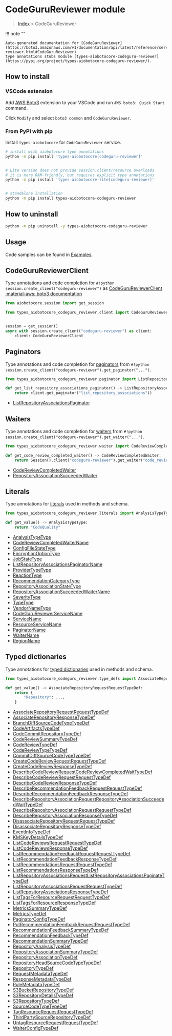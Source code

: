 # CodeGuruReviewer module

> [Index](../README.md) > CodeGuruReviewer


!!! note ""

    Auto-generated documentation for [CodeGuruReviewer](https://boto3.amazonaws.com/v1/documentation/api/latest/reference/services/codeguru-reviewer.html#CodeGuruReviewer)
    type annotations stubs module [types-aiobotocore-codeguru-reviewer](https://pypi.org/project/types-aiobotocore-codeguru-reviewer/).

## How to install

### VSCode extension

Add [AWS Boto3](https://marketplace.visualstudio.com/items?itemName=Boto3typed.boto3-ide)
extension to your VSCode and run `AWS boto3: Quick Start` command.

Click `Modify` and select `boto3 common` and `CodeGuruReviewer`.

### From PyPI with pip

Install `types-aiobotocore` for `CodeGuruReviewer` service.

```bash
# install with aiobotocore type annotations
python -m pip install 'types-aiobotocore[codeguru-reviewer]'


# Lite version does not provide session.client/resource overloads
# it is more RAM-friendly, but requires explicit type annotations
python -m pip install 'types-aiobotocore-lite[codeguru-reviewer]'


# standalone installation
python -m pip install types-aiobotocore-codeguru-reviewer
```



## How to uninstall

```bash
python -m pip uninstall -y types-aiobotocore-codeguru-reviewer
```

## Usage

Code samples can be found in [Examples](./usage.md).

## CodeGuruReviewerClient

Type annotations and code completion for  `#!python session.create_client("codeguru-reviewer")` as [CodeGuruReviewerClient](./client.md)
[:material-aws: boto3 documentation](https://boto3.amazonaws.com/v1/documentation/api/latest/reference/services/codeguru-reviewer.html#CodeGuruReviewer.Client)

```python title="Usage example"
from aiobotocore.session import get_session

from types_aiobotocore_codeguru_reviewer.client import CodeGuruReviewerClient


session = get_session()
async with session.create_client("codeguru-reviewer") as client:
    client: CodeGuruReviewerClient
```


## Paginators

Type annotations and code completion for
[paginators](./paginators.md)
from `#!python session.create_client("codeguru-reviewer").get_paginator("...")`.

```python title="Usage example"
from types_aiobotocore_codeguru_reviewer.paginator import ListRepositoryAssociationsPaginator

def get_list_repository_associations_paginator() -> ListRepositoryAssociationsPaginator:
    return client.get_paginator("list_repository_associations"))
```

- [ListRepositoryAssociationsPaginator](./paginators.md#listrepositoryassociationspaginator)




## Waiters

Type annotations and code completion for
[waiters](./waiters.md)
from `#!python session.create_client("codeguru-reviewer").get_waiter("...")`.

```python title="Usage example"
from types_aiobotocore_codeguru_reviewer.waiter import CodeReviewCompletedWaiter

def get_code_review_completed_waiter() -> CodeReviewCompletedWaiter:
    return Session().client("codeguru-reviewer").get_waiter("code_review_completed")
```

- [CodeReviewCompletedWaiter](./waiters.md#codereviewcompletedwaiter)
- [RepositoryAssociationSucceededWaiter](./waiters.md#repositoryassociationsucceededwaiter)






## Literals

Type annotations for [literals](./literals.md) used in methods and schema.

```python title="Usage example"
from types_aiobotocore_codeguru_reviewer.literals import AnalysisTypeType

def get_value() -> AnalysisTypeType:
    return "CodeQuality"
```

- [AnalysisTypeType](./literals.md#analysistypetype)
- [CodeReviewCompletedWaiterName](./literals.md#codereviewcompletedwaitername)
- [ConfigFileStateType](./literals.md#configfilestatetype)
- [EncryptionOptionType](./literals.md#encryptionoptiontype)
- [JobStateType](./literals.md#jobstatetype)
- [ListRepositoryAssociationsPaginatorName](./literals.md#listrepositoryassociationspaginatorname)
- [ProviderTypeType](./literals.md#providertypetype)
- [ReactionType](./literals.md#reactiontype)
- [RecommendationCategoryType](./literals.md#recommendationcategorytype)
- [RepositoryAssociationStateType](./literals.md#repositoryassociationstatetype)
- [RepositoryAssociationSucceededWaiterName](./literals.md#repositoryassociationsucceededwaitername)
- [SeverityType](./literals.md#severitytype)
- [TypeType](./literals.md#typetype)
- [VendorNameType](./literals.md#vendornametype)
- [CodeGuruReviewerServiceName](./literals.md#codegurureviewerservicename)
- [ServiceName](./literals.md#servicename)
- [ResourceServiceName](./literals.md#resourceservicename)
- [PaginatorName](./literals.md#paginatorname)
- [WaiterName](./literals.md#waitername)
- [RegionName](./literals.md#regionname)




## Typed dictionaries

Type annotations for [typed dictionaries](./type_defs.md) used in methods and schema.

```python title="Usage example"
from types_aiobotocore_codeguru_reviewer.type_defs import AssociateRepositoryRequestRequestTypeDef

def get_value() -> AssociateRepositoryRequestRequestTypeDef:
    return {
        "Repository": ...,
    }
```

- [AssociateRepositoryRequestRequestTypeDef](./type_defs.md#associaterepositoryrequestrequesttypedef)
- [AssociateRepositoryResponseTypeDef](./type_defs.md#associaterepositoryresponsetypedef)
- [BranchDiffSourceCodeTypeTypeDef](./type_defs.md#branchdiffsourcecodetypetypedef)
- [CodeArtifactsTypeDef](./type_defs.md#codeartifactstypedef)
- [CodeCommitRepositoryTypeDef](./type_defs.md#codecommitrepositorytypedef)
- [CodeReviewSummaryTypeDef](./type_defs.md#codereviewsummarytypedef)
- [CodeReviewTypeDef](./type_defs.md#codereviewtypedef)
- [CodeReviewTypeTypeDef](./type_defs.md#codereviewtypetypedef)
- [CommitDiffSourceCodeTypeTypeDef](./type_defs.md#commitdiffsourcecodetypetypedef)
- [CreateCodeReviewRequestRequestTypeDef](./type_defs.md#createcodereviewrequestrequesttypedef)
- [CreateCodeReviewResponseTypeDef](./type_defs.md#createcodereviewresponsetypedef)
- [DescribeCodeReviewRequestCodeReviewCompletedWaitTypeDef](./type_defs.md#describecodereviewrequestcodereviewcompletedwaittypedef)
- [DescribeCodeReviewRequestRequestTypeDef](./type_defs.md#describecodereviewrequestrequesttypedef)
- [DescribeCodeReviewResponseTypeDef](./type_defs.md#describecodereviewresponsetypedef)
- [DescribeRecommendationFeedbackRequestRequestTypeDef](./type_defs.md#describerecommendationfeedbackrequestrequesttypedef)
- [DescribeRecommendationFeedbackResponseTypeDef](./type_defs.md#describerecommendationfeedbackresponsetypedef)
- [DescribeRepositoryAssociationRequestRepositoryAssociationSucceededWaitTypeDef](./type_defs.md#describerepositoryassociationrequestrepositoryassociationsucceededwaittypedef)
- [DescribeRepositoryAssociationRequestRequestTypeDef](./type_defs.md#describerepositoryassociationrequestrequesttypedef)
- [DescribeRepositoryAssociationResponseTypeDef](./type_defs.md#describerepositoryassociationresponsetypedef)
- [DisassociateRepositoryRequestRequestTypeDef](./type_defs.md#disassociaterepositoryrequestrequesttypedef)
- [DisassociateRepositoryResponseTypeDef](./type_defs.md#disassociaterepositoryresponsetypedef)
- [EventInfoTypeDef](./type_defs.md#eventinfotypedef)
- [KMSKeyDetailsTypeDef](./type_defs.md#kmskeydetailstypedef)
- [ListCodeReviewsRequestRequestTypeDef](./type_defs.md#listcodereviewsrequestrequesttypedef)
- [ListCodeReviewsResponseTypeDef](./type_defs.md#listcodereviewsresponsetypedef)
- [ListRecommendationFeedbackRequestRequestTypeDef](./type_defs.md#listrecommendationfeedbackrequestrequesttypedef)
- [ListRecommendationFeedbackResponseTypeDef](./type_defs.md#listrecommendationfeedbackresponsetypedef)
- [ListRecommendationsRequestRequestTypeDef](./type_defs.md#listrecommendationsrequestrequesttypedef)
- [ListRecommendationsResponseTypeDef](./type_defs.md#listrecommendationsresponsetypedef)
- [ListRepositoryAssociationsRequestListRepositoryAssociationsPaginateTypeDef](./type_defs.md#listrepositoryassociationsrequestlistrepositoryassociationspaginatetypedef)
- [ListRepositoryAssociationsRequestRequestTypeDef](./type_defs.md#listrepositoryassociationsrequestrequesttypedef)
- [ListRepositoryAssociationsResponseTypeDef](./type_defs.md#listrepositoryassociationsresponsetypedef)
- [ListTagsForResourceRequestRequestTypeDef](./type_defs.md#listtagsforresourcerequestrequesttypedef)
- [ListTagsForResourceResponseTypeDef](./type_defs.md#listtagsforresourceresponsetypedef)
- [MetricsSummaryTypeDef](./type_defs.md#metricssummarytypedef)
- [MetricsTypeDef](./type_defs.md#metricstypedef)
- [PaginatorConfigTypeDef](./type_defs.md#paginatorconfigtypedef)
- [PutRecommendationFeedbackRequestRequestTypeDef](./type_defs.md#putrecommendationfeedbackrequestrequesttypedef)
- [RecommendationFeedbackSummaryTypeDef](./type_defs.md#recommendationfeedbacksummarytypedef)
- [RecommendationFeedbackTypeDef](./type_defs.md#recommendationfeedbacktypedef)
- [RecommendationSummaryTypeDef](./type_defs.md#recommendationsummarytypedef)
- [RepositoryAnalysisTypeDef](./type_defs.md#repositoryanalysistypedef)
- [RepositoryAssociationSummaryTypeDef](./type_defs.md#repositoryassociationsummarytypedef)
- [RepositoryAssociationTypeDef](./type_defs.md#repositoryassociationtypedef)
- [RepositoryHeadSourceCodeTypeTypeDef](./type_defs.md#repositoryheadsourcecodetypetypedef)
- [RepositoryTypeDef](./type_defs.md#repositorytypedef)
- [RequestMetadataTypeDef](./type_defs.md#requestmetadatatypedef)
- [ResponseMetadataTypeDef](./type_defs.md#responsemetadatatypedef)
- [RuleMetadataTypeDef](./type_defs.md#rulemetadatatypedef)
- [S3BucketRepositoryTypeDef](./type_defs.md#s3bucketrepositorytypedef)
- [S3RepositoryDetailsTypeDef](./type_defs.md#s3repositorydetailstypedef)
- [S3RepositoryTypeDef](./type_defs.md#s3repositorytypedef)
- [SourceCodeTypeTypeDef](./type_defs.md#sourcecodetypetypedef)
- [TagResourceRequestRequestTypeDef](./type_defs.md#tagresourcerequestrequesttypedef)
- [ThirdPartySourceRepositoryTypeDef](./type_defs.md#thirdpartysourcerepositorytypedef)
- [UntagResourceRequestRequestTypeDef](./type_defs.md#untagresourcerequestrequesttypedef)
- [WaiterConfigTypeDef](./type_defs.md#waiterconfigtypedef)

